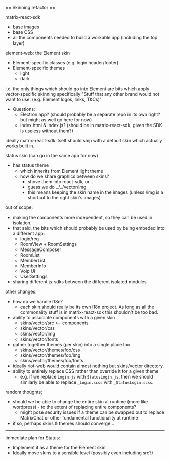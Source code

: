 == Skinning refactor ==

matrix-react-sdk
  - base images
  - base CSS
  - all the components needed to build a workable app (including the top layer)

element-web: the Element skin
  - Element-specific classes (e.g. login header/footer)
  - Element-specific themes
    - light
    - dark

i.e. the only things which should go into Element are bits which apply vector-specific skinning
specifically "Stuff that any other brand would not want to use. (e.g. Element logos, links, T&Cs)"
 - Questions:
   - Electron app?  (should probably be a separate repo in its own right?  but might as well go here for now)
   - index.html & index.js?  (should be in matrix-react-sdk, given the SDK is useless without them?)

ideally matrix-react-sdk itself should ship with a default skin which actually works built in.

status skin (can go in the same app for now)
  - has status theme
    - which inherits from Element light theme
    - how do we share graphics between skins?
      - shove them into react-sdk, or...
      - guess we do ../../vector/img 
      - this means keeping the skin name in the images (unless /img is a shortcut to the right skin's images)

out of scope:
  - making the components more independent, so they can be used in isolation.
  - that said, the bits which should probably be used by being embeded into a different app:
    - login/reg
    - RoomView + RoomSettings
    - MessageComposer
    - RoomList
    - MemberList
    - MemberInfo
    - Voip UI
    - UserSettings
  - sharing different js-sdks between the different isolated modules

other changes:
  - how do we handle i18n?
    - each skin should really be its own i18n project.  As long as all the commonality stuff is in matrix-react-sdk this shouldn't be too bad.
  - ability to associate components with a given skin
    - skins/vector/src <-- components
    - skins/vector/css
    - skins/vector/img
    - skins/vector/fonts
  - gather together themes (per skin) into a single place too
    - skins/vector/themes/foo/css
    - skins/vector/themes/foo/img
    - skins/vector/themes/foo/fonts
  - ideally riot-web would contain almost nothing but skins/vector directory. 
  - ability to entirely replace CSS rather than override it for a given theme
    - e.g. if we replace `Login.js` with `StatusLogin.js`, then we should similarly be able to replace `_Login.scss` with `_StatusLogin.scss`.

random thoughts;
   - should we be able to change the entire skin at runtime (more like wordpress) - to the extent of replacing entire components?
     - might pose security issues if a theme can be swapped out to replace MatrixChat or other fundamental functionality at runtime
   - if so, perhaps skins & themes should converge...

-----------------

Immediate plan for Status:
 * Implement it as a theme for the Element skin
 * Ideally move skins to a sensible level (possibly even including src?)

